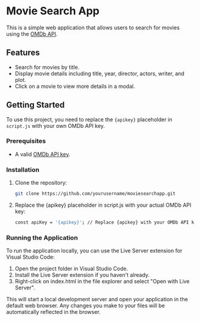 # Movie Search App

This is a simple web application that allows users to search for movies using the [OMDb API](http://www.omdbapi.com/).

## Features

- Search for movies by title.
- Display movie details including title, year, director, actors, writer, and plot.
- Click on a movie to view more details in a modal.

## Getting Started

To use this project, you need to replace the `{apikey}` placeholder in `script.js` with your own OMDb API key.

### Prerequisites

- A valid [OMDb API key](http://www.omdbapi.com/apikey.aspx).

### Installation

1. Clone the repository:

   ```bash
   git clone https://github.com/yourusername/moviesearchapp.git

2. Replace the {apikey} placeholder in script.js with your actual OMDb API key:

   ```bash
   const apiKey = '{apikey}'; // Replace {apikey} with your OMDb API key

### Running the Application

To run the application locally, you can use the Live Server extension for Visual Studio Code:

1. Open the project folder in Visual Studio Code.
2. Install the Live Server extension if you haven't already.
3. Right-click on index.html in the file explorer and select "Open with Live Server".

This will start a local development server and open your application in the default web browser. Any changes you make to your files will be automatically reflected in the browser.